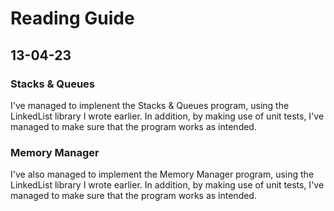 # Reading Guide

## 13-04-23

### Stacks & Queues

I've managed to implenent the Stacks & Queues program, using the LinkedList library I wrote earlier. In addition, by making use of unit tests, I've managed to make sure that the program works as intended.

### Memory Manager

I've also managed to implement the Memory Manager program, using the LinkedList library I wrote earlier. In addition, by making use of unit tests, I've managed to make sure that the program works as intended.
